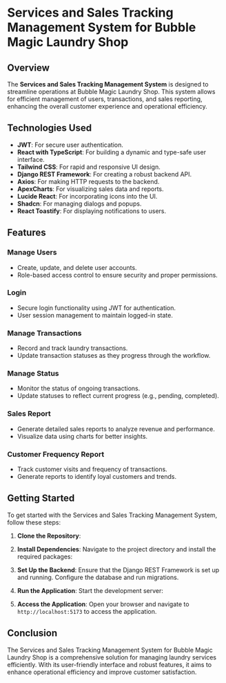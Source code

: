 # Services and Sales Tracking Management System for Bubble Magic Laundry Shop

## Overview

The **Services and Sales Tracking Management System** is designed to streamline operations at Bubble Magic Laundry Shop. This system allows for efficient management of users, transactions, and sales reporting, enhancing the overall customer experience and operational efficiency.

## Technologies Used

- **JWT**: For secure user authentication.
- **React with TypeScript**: For building a dynamic and type-safe user interface.
- **Tailwind CSS**: For rapid and responsive UI design.
- **Django REST Framework**: For creating a robust backend API.
- **Axios**: For making HTTP requests to the backend.
- **ApexCharts**: For visualizing sales data and reports.
- **Lucide React**: For incorporating icons into the UI.
- **Shadcn**: For managing dialogs and popups.
- **React Toastify**: For displaying notifications to users.

## Features

### Manage Users

- Create, update, and delete user accounts.
- Role-based access control to ensure security and proper permissions.

### Login

- Secure login functionality using JWT for authentication.
- User session management to maintain logged-in state.

### Manage Transactions

- Record and track laundry transactions.
- Update transaction statuses as they progress through the workflow.

### Manage Status

- Monitor the status of ongoing transactions.
- Update statuses to reflect current progress (e.g., pending, completed).

### Sales Report

- Generate detailed sales reports to analyze revenue and performance.
- Visualize data using charts for better insights.

### Customer Frequency Report

- Track customer visits and frequency of transactions.
- Generate reports to identify loyal customers and trends.

## Getting Started

To get started with the Services and Sales Tracking Management System, follow these steps:

1. **Clone the Repository**:

2. **Install Dependencies**:
   Navigate to the project directory and install the required packages:

3. **Set Up the Backend**:
   Ensure that the Django REST Framework is set up and running. Configure the database and run migrations.

4. **Run the Application**:
   Start the development server:

5. **Access the Application**:
   Open your browser and navigate to `http://localhost:5173` to access the application.

## Conclusion

The Services and Sales Tracking Management System for Bubble Magic Laundry Shop is a comprehensive solution for managing laundry services efficiently. With its user-friendly interface and robust features, it aims to enhance operational efficiency and improve customer satisfaction.
